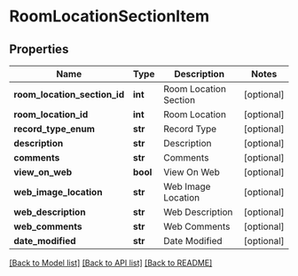 # RoomLocationSectionItem

## Properties
Name | Type | Description | Notes
------------ | ------------- | ------------- | -------------
**room_location_section_id** | **int** | Room Location Section | [optional] 
**room_location_id** | **int** | Room Location | [optional] 
**record_type_enum** | **str** | Record Type | [optional] 
**description** | **str** | Description | [optional] 
**comments** | **str** | Comments | [optional] 
**view_on_web** | **bool** | View On Web | [optional] 
**web_image_location** | **str** | Web Image Location | [optional] 
**web_description** | **str** | Web Description | [optional] 
**web_comments** | **str** | Web Comments | [optional] 
**date_modified** | **str** | Date Modified | [optional] 

[[Back to Model list]](../README.md#documentation-for-models) [[Back to API list]](../README.md#documentation-for-api-endpoints) [[Back to README]](../README.md)


